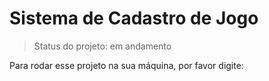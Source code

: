 <h1> Sistema de Cadastro de Jogo </h1>

> Status do projeto: em andamento

Para rodar esse projeto na sua máquina, por favor digite:

